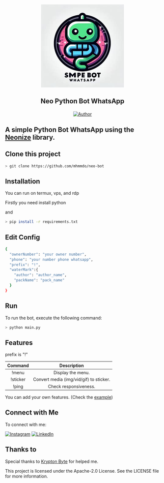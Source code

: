 <p align="center">
  <img src="./src/img.jpg" alt="Logo">
</p>

## <p align="center">Neo Python Bot WhatsApp</p>
<p align="center">
<a href="https://github.com/mhmmdoo_"><img title="Author" src="https://img.shields.io/badge/Author-Edoo-red.svg?style=for-the-badge&logo=github"></a>
</p>

## A simple Python Bot WhatsApp using the [Neonize](https://github.com/krypton-byte/neonize) library.

## Clone this project

```bash
> git clone https://github.com/mhmmdo/neo-bot
```

## Installation

You can run on termux, vps, and rdp

Firstly you need install python

and 
```bash
> pip install -r requirements.txt
```

## Edit Config
```bash
{
  "ownerNumber": "your owner number",
  "phone": "your number phone whatsapp",
  "prefix": "!",
  "waterMark":{
  	"author": "author_name",
  	"packName": "pack_name"
  }
}
```

## Run
To run the bot, execute the following command:

```bash
> python main.py
```

## Features

prefix is "!"

|	Command 	  |			Description			   |
|:---------------:|:------------------------------:|
|!menu 			  | Display the menu.|
|!sticker 		  | Convert media (img/vid/gif) to sticker.|
|!ping 			  | Check responsiveness.|

You can add your own features. (Check the [example](https://github.com/krypton-byte/neonize/blob/master/examples/basic.py))

## Connect with Me

To connect with me:

[![Instagram](https://img.shields.io/badge/Instagram-Edoo's-orange?style=flat-square&logo=instagram)](https://www.instagram.com/mhmmdoo_/)
[![LinkedIn](https://img.shields.io/badge/LinkedIn-Edoo's-blue?style=flat-square&logo=linkedin)](link_linkedin_anda)

## Thanks to

Special thanks to [Krypton Byte](https://github.com/krypton-byte) for helped me.

This project is licensed under the Apache-2.0 License. See the LICENSE file for more information.
